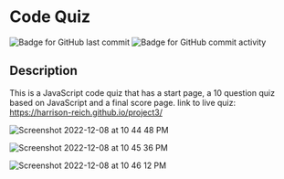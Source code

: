 # Code Quiz

![Badge for GitHub last commit](https://img.shields.io/github/last-commit/Harrison-Reich/project3?style=flat&logo=appveyor) ![Badge for GitHub commit activity](https://img.shields.io/github/commit-activity/w/Harrison-Reich/project3?color=purple)

  ## Description
  This is a JavaScript code quiz that has a start page, a 10 question quiz based on JavaScript and a final score page.
link to live quiz: https://harrison-reich.github.io/project3/

![Screenshot 2022-12-08 at 10 44 48 PM](https://user-images.githubusercontent.com/93016157/206641676-98164a57-0bc7-4253-accf-05730c3877c7.png)

![Screenshot 2022-12-08 at 10 45 36 PM](https://user-images.githubusercontent.com/93016157/206641783-7fd1c140-5c78-44ab-a35a-e81b3fecf753.png)

![Screenshot 2022-12-08 at 10 46 12 PM](https://user-images.githubusercontent.com/93016157/206641869-abc579bb-069c-4ae3-a8a1-2b6ce9a05641.png)
